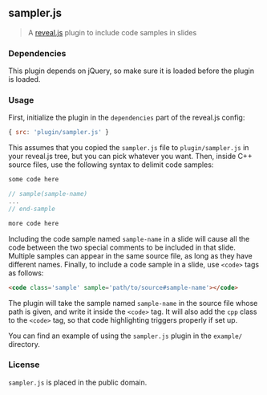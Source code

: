 ## sampler.js
> A [reveal.js][] plugin to include code samples in slides


### Dependencies
This plugin depends on jQuery, so make sure it is loaded before the plugin is
loaded.


### Usage
First, initialize the plugin in the `dependencies` part of the reveal.js config:

```js
{ src: 'plugin/sampler.js' }
```

This assumes that you copied the `sampler.js` file to `plugin/sampler.js` in
your reveal.js tree, but you can pick whatever you want. Then, inside C++
source files, use the following syntax to delimit code samples:

```c++
some code here

// sample(sample-name)
...
// end-sample

more code here
```

Including the code sample named `sample-name` in a slide will cause all
the code between the two special comments to be included in that slide.
Multiple samples can appear in the same source file, as long as they have
different names. Finally, to include a code sample in a slide, use `<code>`
tags as follows:

```html
<code class='sample' sample='path/to/source#sample-name'></code>
```

The plugin will take the sample named `sample-name` in the source file
whose path is given, and write it inside the `<code>` tag. It will also
add the `cpp` class to the `<code>` tag, so that code highlighting triggers
properly if set up.

You can find an example of using the `sampler.js` plugin in the `example/`
directory.


### License
`sampler.js` is placed in the public domain.


<!-- Links -->
[reveal.js]: https://github.com/hakimel/reveal.js/

